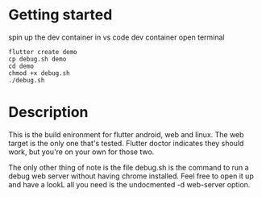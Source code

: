 # Getting started

spin up the dev container in vs code dev container
open terminal

    flutter create demo
    cp debug.sh demo
    cd demo
    chmod +x debug.sh
    ./debug.sh

# Description

This is the build enironment for flutter android, web and linux. The web target is the only
one that's tested. Flutter doctor indicates they should work, but you're on your own for
those two.

The only other thing of note is the file debug.sh is the command to run a debug web server
without having chrome installed. Feel free to open it up and have a lookL all you need is the
undocmented -d web-server option.